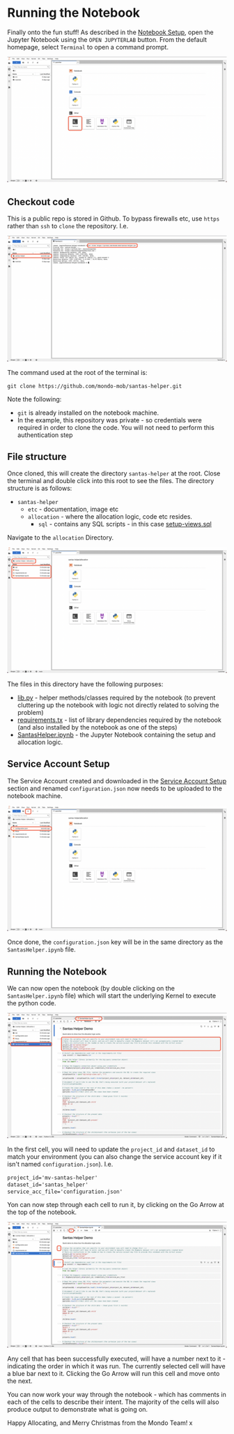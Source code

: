 # Running the Notebook

Finally onto the fun stuff! As described in the [Notebook Setup](notebook-setup.md), open the Jupyter Notebook 
using the `OPEN JUPYTERLAB` button. From the default homepage, select `Terminal` to open a command prompt.

![Open Terminal](images/16-jupyter-startpage.png)

## Checkout code

This is a public repo is stored in Github. To bypass firewalls etc, use `https` rather than `ssh` to `clone` 
the repository. I.e.

![Open Terminal](images/17-jupyter-clone-repo.png)

The command used at the root of the terminal is:

```
git clone https://github.com/mondo-mob/santas-helper.git
```

Note the following: 

- `git` is already installed on the notebook machine.
- In the example, this repository was private - so credentials were required in order to clone the code. You will 
  not need to perform this authentication step

## File structure

Once cloned, this will create the directory `santas-helper` at the root. Close the terminal and double click into 
this root to see the files. The directory structure is as follows:

- `santas-helper`
  - `etc` - documentation, image etc
  - `allocation` - where the allocation logic, code etc resides.
    - `sql` - contains any SQL scripts - in this case [setup-views.sql](../../allocation/sql/setup-views.sql)

Navigate to the `allocation` Directory.

![Allocation Directory](images/18-jupyter-allocation-dir.png)

The files in this directory have the following purposes:

- [lib.py](../../allocation/lib.py) - helper methods/classes required by the notebook (to prevent cluttering up the 
  notebook with logic not directly related to solving the problem)
- [requirements.tx](../../allocation/requirements.txt) - list of library dependencies required by the notebook (and 
  also installed by the notebook as one of the steps)
- [SantasHelper.ipynb](../../allocation/SantasHelper.ipynb) - the Jupyter Notebook containing the setup and allocation
  logic.

## Service Account Setup

The Service Account created and downloaded in the [Service Account Setup](service-acc-setup.md) section and renamed 
`configuration.json` now needs to be uploaded to the notebook machine.

![Service Account Upload](images/19-jupyter-upload.png)

Once done, the `configuration.json` key will be in the same directory as the `SantasHelper.ipynb` file.

## Running the Notebook

We can now open the notebook (by double clicking on the `SantasHelper.ipynb` file) which will start the underlying Kernel 
to execute the python code.

![Notebook Variables](images/20-jupyter-open-nb.png)

In the first cell, you will need to update the `project_id` and `dataset_id` to match your environment (you can also 
change the service account key if it isn't named `configuration.json`). I.e.

```
project_id='mv-santas-helper'
dataset_id='santas_helper'
service_acc_file='configuration.json'
```

Yon can now step through each cell to run it, by clicking on the Go Arrow at the top of the notebook.

![Run Notebook](images/21-jupyter-run-nb.png)

Any cell that has been successfully executed, will have a number next to it - indicating the order in which it was 
run. The currently selected cell will have a blue bar next to it. Clicking the Go Arrow will run this cell and move 
onto the next.

You can now work your way through the notebook - which has comments in each of the cells to describe their intent. The 
majority of the cells will also produce output to demonstrate what is going on.

Happy Allocating, and Merry Christmas from the Mondo Team! x



